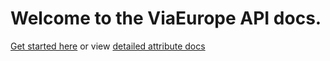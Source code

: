 # Welcome to the ViaEurope API docs.

[Get started here](http://developer.viaeurope.com/docs/api-tutorial.html) 
or view [detailed attribute docs](http://developer.viaeurope.com/docs/docs/api-attributes.html)
